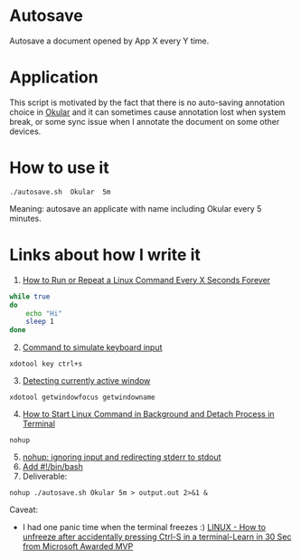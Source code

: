 # Autosave

Autosave a document opened by App X every Y time.

# Application 

This script is motivated by the fact that there is no auto-saving annotation choice in [Okular](https://okular.kde.org/) and it can sometimes cause annotation lost when system break, or some sync issue when I annotate the document on some other devices.

# How to use it

`./autosave.sh  Okular  5m`

Meaning: autosave an applicate with name including Okular every 5 minutes.

# Links about how I write it

1. [How to Run or Repeat a Linux Command Every X Seconds Forever](https://www.tecmint.com/run-repeat-linux-command-every-x-seconds/)

```bash
while true
do
    echo "Hi"
    sleep 1
done
```

2. [Command to simulate keyboard input](https://unix.stackexchange.com/questions/267704/command-to-simulate-keyboard-input)

```shell
xdotool key ctrl+s
```

3. [Detecting currently active window](https://superuser.com/questions/382616/detecting-currently-active-window)

```shell
xdotool getwindowfocus getwindowname
```

4. [How to Start Linux Command in Background and Detach Process in Terminal](https://www.tecmint.com/run-linux-command-process-in-background-detach-process/)

```
nohup
```

5. [nohup: ignoring input and redirecting stderr to stdout](https://unix.stackexchange.com/questions/105840/nohup-ignoring-input-and-redirecting-stderr-to-stdout)
5. [Add #!/bin/bash](https://stackoverflow.com/questions/5725296/difference-between-sh-and-bash)
5. Deliverable:

```
nohup ./autosave.sh Okular 5m > output.out 2>&1 &
```

Caveat:

- I had one panic time when the terminal freezes :) [LINUX - How to unfreeze after accidentally pressing Ctrl-S in a terminal-Learn in 30 Sec from Microsoft Awarded MVP](https://www.wikitechy.com/technology/unfreeze-accidentally-pressing-ctrl-s-terminal/)